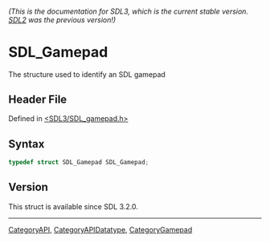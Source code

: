 ###### (This is the documentation for SDL3, which is the current stable version. [SDL2](https://wiki.libsdl.org/SDL2/) was the previous version!)
# SDL_Gamepad

The structure used to identify an SDL gamepad

## Header File

Defined in [<SDL3/SDL_gamepad.h>](https://github.com/libsdl-org/SDL/blob/main/include/SDL3/SDL_gamepad.h)

## Syntax

```c
typedef struct SDL_Gamepad SDL_Gamepad;
```

## Version

This struct is available since SDL 3.2.0.

----
[CategoryAPI](CategoryAPI), [CategoryAPIDatatype](CategoryAPIDatatype), [CategoryGamepad](CategoryGamepad)

